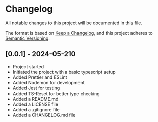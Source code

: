 # Changelog

All notable changes to this project will be documented in this file.

The format is based on [Keep a Changelog](https://keepachangelog.com/en/1.0.0/),
and this project adheres to
[Semantic Versioning](https://semver.org/spec/v2.0.0.html).

## [0.0.1] - 2024-05-210

- Project started
- Initiated the project with a basic typescript setup
- Added Prettier and ESLint
- Added Nodemon for development
- Added Jest for testing
- Added TS-Reset for better type checking
- Added a README.md
- Added a LICENSE file
- Added a .gitignore file
- Added a CHANGELOG.md file
